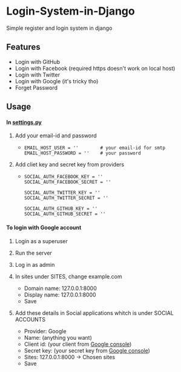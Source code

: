 # Login-System-in-Django
Simple register and login system in django


## Features

* Login with GitHub
* Login with Facebook (required https doesn't work on local host)
* Login with Twitter
* Login with Google (it's tricky tho)
* Forget Password

## Usage

#### In [settings.py](loginsystem/settings.py)


1.  Add your email-id and password
    -   ```
        EMAIL_HOST_USER = ''        # your email-id for smtp
        EMAIL_HOST_PASSWORD = ''    # your password
        ```
2.  Add cliet key and secret key from providers
    -   ```
        SOCIAL_AUTH_FACEBOOK_KEY = ''
        SOCIAL_AUTH_FACEBOOK_SECRET = ''

        SOCIAL_AUTH_TWITTER_KEY = ''
        SOCIAL_AUTH_TWITTER_SECRET = ''

        SOCIAL_AUTH_GITHUB_KEY = ''
        SOCIAL_AUTH_GITHUB_SECRET = ''
        ```

#### To login with Google account

1. Login as a superuser

2. Run the server

3. Log in as admin

4. In sites under SITES, change example.com
    -   Domain name:    127.0.0.1:8000
    -   Display name:   127.0.0.1:8000
    -   Save

5. Add these details in Social applications whitch is under SOCIAL ACCOUNTS
    -   Provider:   Google
    -   Name:       (anything you want)
    -   Client id:  (your client from [Google console](https://console.cloud.google.com))
    -   Secret key: (your secret key from [Google console](https://console.cloud.google.com))
    -   Sites: 127.0.0.1:8000 -> Chosen sites
    -   Save
